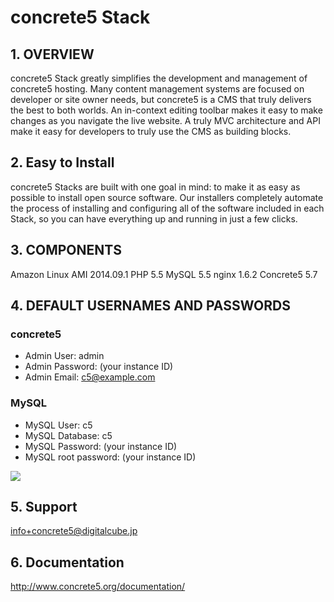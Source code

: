 # concrete5 Stack

## 1. OVERVIEW

concrete5 Stack greatly simplifies the development and management of concrete5 hosting. Many content management systems are focused on developer or site owner needs, but concrete5 is a CMS that truly delivers the best to both worlds. An in-context editing toolbar makes it easy to make changes as you navigate the live website. A truly MVC architecture and API make it easy for developers to truly use the CMS as building blocks.

## 2. Easy to Install

concrete5 Stacks are built with one goal in mind: to make it as easy as possible to install open source software. Our installers completely automate the process of installing and configuring all of the software included in each Stack, so you can have everything up and running in just a few clicks.

## 3. COMPONENTS

Amazon Linux AMI 2014.09.1
PHP 5.5
MySQL 5.5
nginx 1.6.2
Concrete5 5.7

## 4. DEFAULT USERNAMES AND PASSWORDS

### concrete5

* Admin User: admin
* Admin Password: (your instance ID)
* Admin Email: c5@example.com

### MySQL

* MySQL User: c5
* MySQL Database: c5
* MySQL Password: (your instance ID)
* MySQL root password: (your instance ID)

![](https://www.evernote.com/shard/s21/sh/983a278e-5c94-4dc2-bfdf-ca0bd43f9f1f/8bbd32b3007387738665127032c9bb28/deep/0/54.211.26.184-index.php-install-setup.png)

## 5. Support

info+concrete5@digitalcube.jp

## 6. Documentation

http://www.concrete5.org/documentation/
